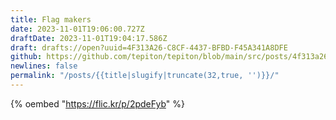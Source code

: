 ```yaml
---
title: Flag makers
date: 2023-11-01T19:06:00.727Z
draftDate: 2023-11-01T19:04:17.586Z
draft: drafts://open?uuid=4F313A26-C8CF-4437-BFBD-F45A341A8DFE
github: https://github.com/tepiton/tepiton/blob/main/src/posts/4f313a26-c8cf-4437-bfbd-f45a341a8dfe.md
newlines: false
permalink: "/posts/{{title|slugify|truncate(32,true, '')}}/"
---
```

{% oembed "https://flic.kr/p/2pdeFyb"  %}
